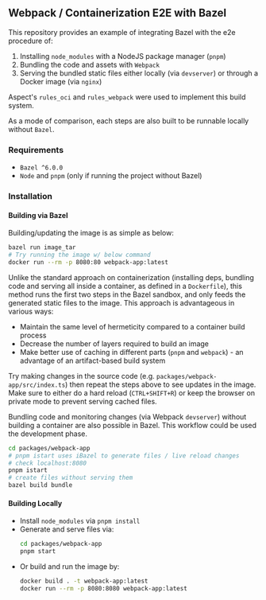 ## Webpack / Containerization E2E with Bazel
This repository provides an example of integrating Bazel with the e2e procedure of:

1. Installing `node_modules` with a NodeJS package manager (`pnpm`)
2. Bundling the code and assets with `Webpack`
3. Serving the bundled static files either locally (via `devserver`) or through a Docker image (via `nginx`)

Aspect's `rules_oci` and `rules_webpack` were used to implement this build system.

As a mode of comparison, each steps are also built to be runnable locally without `Bazel`.

### Requirements
- `Bazel ^6.0.0`
- `Node` and `pnpm` (only if running the project without Bazel)

### Installation

#### Building via Bazel
Building/updating the image is as simple as below:
```sh
bazel run image_tar
# Try running the image w/ below command
docker run --rm -p 8080:80 webpack-app:latest
```
Unlike the standard approach on containerization (installing deps, bundling code and serving all inside a container, as defined in a `Dockerfile`), this method runs the first two steps in the Bazel sandbox, and only feeds the generated static files to the image. This approach is advantageous in various ways:

- Maintain the same level of hermeticity compared to a container build process
- Decrease the number of layers required to build an image
- Make better use of caching in different parts (`pnpm` and `webpack`) - an advantage of an artifact-based build system

Try making changes in the source code (e.g. `packages/webpack-app/src/index.ts`) then repeat the steps above to see updates in the image. Make sure to either do a hard reload (`CTRL+SHIFT+R`) or keep the browser on private mode to prevent serving cached files.

Bundling code and monitoring changes (via Webpack `devserver`) without building a container are also possible in Bazel. This workflow could be used the development phase.
```sh
cd packages/webpack-app
# pnpm istart uses iBazel to generate files / live reload changes
# check localhost:8080
pnpm istart
# create files without serving them
bazel build bundle
```

#### Building Locally
- Install `node_modules` via `pnpm install`
- Generate and serve files via:
    ```sh
    cd packages/webpack-app
    pnpm start
    ```
- Or build and run the image by:
    ```sh
    docker build . -t webpack-app:latest
    docker run --rm -p 8080:8080 webpack-app:latest
    ```
